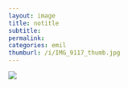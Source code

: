 ```yaml
---
layout: image
title: notitle
subtitle: 
permalink: 
categories: emil
thumburl: /i/IMG_9117_thumb.jpg
---
```

![]({{site.url}}/i/IMG_9117_thumb.jpg)
